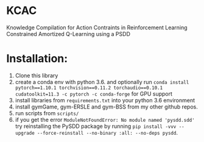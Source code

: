 # KCAC
Knowledge Compilation for Action Contraints in Reinforcement Learning
Constrained Amortized Q-Learning using a PSDD

# Installation:
1. Clone this library
1. create a conda env with python 3.6. and optionally run `conda install pytorch==1.10.1 torchvision==0.11.2 torchaudio==0.10.1 cudatoolkit=11.3 -c pytorch -c conda-forge` for GPU support
1. install libraries from `requirements.txt` into your python 3.6 environment
1. install gymGame, gym-ERSLE and gym-BSS from my other github repos.
1. run scripts from `scripts/`
1. if you get the error `ModuleNotFoundError: No module named 'pysdd.sdd'` try reinstalling the PySDD package by running `pip install -vvv --upgrade --force-reinstall --no-binary :all: --no-deps pysdd`.
